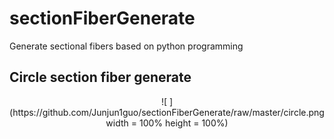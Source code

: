 # sectionFiberGenerate
Generate sectional fibers based on python programming
## Circle section fiber generate
<div align=center> ![ ](https://github.com/Junjun1guo/sectionFiberGenerate/raw/master/circle.png width = 100% height = 100%)

